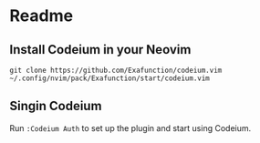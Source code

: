 # Readme

## Install Codeium in your Neovim
`git clone https://github.com/Exafunction/codeium.vim ~/.config/nvim/pack/Exafunction/start/codeium.vim`

## Singin Codeium
Run `:Codeium Auth` to set up the plugin and start using Codeium.


